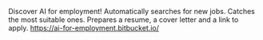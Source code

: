 Discover AI for employment! Automatically searches for new jobs. Catches the most suitable ones. Prepares a resume, a cover letter and a link to apply. https://ai-for-employment.bitbucket.io/
